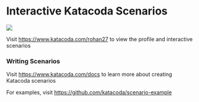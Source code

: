 # Interactive Katacoda Scenarios

[![](http://shields.katacoda.com/katacoda/rohan27/count.svg)](https://www.katacoda.com/rohan27 "Get your profile on Katacoda.com")

Visit https://www.katacoda.com/rohan27 to view the profile and interactive scenarios

### Writing Scenarios
Visit https://www.katacoda.com/docs to learn more about creating Katacoda scenarios

For examples, visit https://github.com/katacoda/scenario-example

